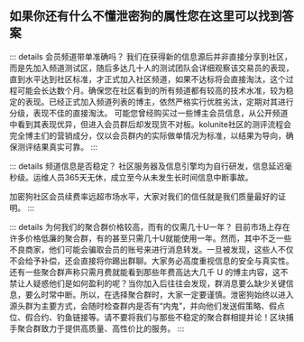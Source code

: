 
## 如果你还有什么不懂泄密狗的属性您在这里可以找到答案



::: details 会员频道带单准确吗？
我们在获得新的信息源后并非直接分享到社区，而是先加入频道测试区，随后多达几十人的测试团队会详细观察该交易员的表现，直到水平达到社区标准，才正式加入社区频道，如果不达标将会直接淘汰，这个过程可能会长达数个月。确保您在社区看到的所有频道都有较高的技术水准，较为稳定的表现。已经正式加入频道列表的博主，依然严格实行优胜劣汰，定期对其进行分级，表现不佳的直接淘汰。
可能您曾经购买过一些博主会员信息，从公开频道中看到其表现优异，但进入会员群后却发现货不对板。kolunite社区的测评流程会完全博主们的营销成分，仅以会员群内的实际做单情况为标准，以结果为导向，确保测评结果真实可靠。
:::

::: details 频道信息是否稳定？
社区服务器及信息引擎均为自行研发，信息延迟毫秒级。运维人员365天无休，成立至今从未发生长时间信息中断事故。

加密狗社区会员续费率远超市场水平，大家对我们的信任就是我们质量最好的证明。
:::

::: details 为何我们的聚合群价格较高，而有的仅需几十U一年？
目前市场上存在许多价格低廉的聚合群，有的甚至只需几十U就能使用一年。然而，其中不乏一些不良商家，他们可能会骗取会员的账号来进行消息转发。一旦被发现，这些人不仅不会给予补偿，还会直接将你踢出群聊。大家务必高度重视信息的安全与真实性。还有一些聚合群声称只需月费就能看到那些年费高达大几千 U 的博主内容，这不禁让人疑惑他们是如何盈利的呢？当你加入后往往会发现，群消息要么缺少关键信息，要么时常中断。所以，在选择聚合群时，大家一定要谨慎。泄密狗始终以进入源头群为主要方式，会随时检查群内是否有“内鬼”，并向他们发送假策略、假点位、假合约、钓鱼链接等。请不要将我们与那些不稳定的聚合群相提并论！区块捕手聚合群致力于提供高质量、高性价比的服务。
:::